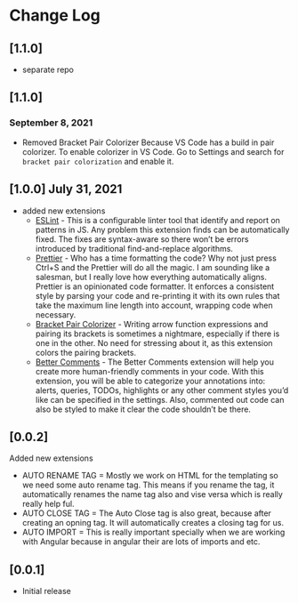# Change Log


## [1.1.0]
- separate repo

## [1.1.0]
### September 8, 2021
  - Removed Bracket Pair Colorizer Because VS Code has a build in pair colorizer. To enable colorizer in VS Code. Go to Settings and search for `bracket pair colorization` and enable it.

## [1.0.0] July 31, 2021
 - added new extensions
   - [ESLint](https://marketplace.visualstudio.com/items?itemName=dbaeumer.vscode-eslint) - This is a configurable linter tool that identify and report on patterns in JS. Any problem this extension finds can be automatically fixed. The fixes are syntax-aware so there won’t be errors introduced by traditional find-and-replace algorithms.
   - [Prettier](https://marketplace.visualstudio.com/items?itemName=esbenp.prettier-vscode) - Who has a time formatting the code? Why not just press Ctrl+S and the Prettier will do all the magic. I am sounding like a salesman, but I really love how everything automatically aligns. Prettier is an opinionated code formatter. It enforces a consistent style by parsing your code and re-printing it with its own rules that take the maximum line length into account, wrapping code when necessary.
   - [Bracket Pair Colorizer](https://marketplace.visualstudio.com/items?itemName=CoenraadS.bracket-pair-colorizer) - Writing arrow function expressions and pairing its brackets is sometimes a nightmare, especially if there is one in the other. No need for stressing about it, as this extension colors the pairing brackets.
   - [Better Comments](https://marketplace.visualstudio.com/items?itemName=aaron-bond.better-comments) - The Better Comments extension will help you create more human-friendly comments in your code. With this extension, you will be able to categorize your annotations into: alerts, queries, TODOs, highlights or any other comment styles you’d like can be specified in the settings. Also, commented out code can also be styled to make it clear the code shouldn’t be there.

## [0.0.2]
Added new extensions
- AUTO RENAME TAG = Mostly we work on HTML for the templating so we need some auto rename tag. This means if you rename the tag, it automatically renames the name tag also and vise versa which is really really help ful.
- AUTO CLOSE TAG = The Auto Close tag is also great, because after creating an opning tag. It will automatically creates a closing tag for us.
- AUTO IMPORT = This is really important specially when we are working with Angular because in angular their are lots of imports and etc.



## [0.0.1]

- Initial release
